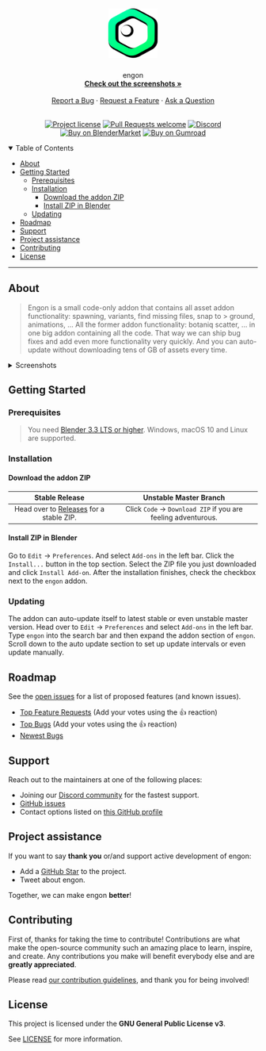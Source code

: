 <h1 align="center">
  <a href="https://github.com/polygoniq/engon">
    <img src="docs/images/logo.svg" alt="Logo" width="100" height="100">
  </a>
</h1>

<div align="center">
  engon
  <br />
  <a href="#about"><strong>Check out the screenshots »</strong></a>
  <br />
  <br />
  <a href="https://github.com/polygoniq/engon/issues/new?assignees=&labels=bug&template=01_BUG_REPORT.md&title=bug%3A+">Report a Bug</a>
  ·
  <a href="https://github.com/polygoniq/engon/issues/new?assignees=&labels=enhancement&template=02_FEATURE_REQUEST.md&title=feat%3A+">Request a Feature</a>
  ·
  <a href="https://github.com/polygoniq/engon/issues/new?assignees=&labels=question&template=04_SUPPORT_QUESTION.md&title=support%3A+">Ask a Question</a>
</div>

<div align="center">
<br />

[![Project license](https://img.shields.io/github/license/polygoniq/engon.svg?style=flat-square)](LICENSE)
[![Pull Requests welcome](https://img.shields.io/badge/PRs-welcome-ff69b4.svg?style=flat-square)](https://github.com/polygoniq/engon/issues?q=is%3Aissue+is%3Aopen+label%3A%22help+wanted%22)
[![Discord](https://img.shields.io/discord/742363791643115531)](https://polygoniq.com/discord/)
[![Buy on BlenderMarket](https://img.shields.io/badge/Buy_on-BlenderMarket-orange)](https://blendermarket.com/products/engon/)
[![Buy on Gumroad](https://img.shields.io/badge/Buy_on-Gumroad-blue)](https://polygoniq.gumroad.com/l/engon/)

</div>

<details open="open">
<summary>Table of Contents</summary>

- [About](#about)
- [Getting Started](#getting-started)
  - [Prerequisites](#prerequisites)
  - [Installation](#installation)
    - [Download the addon ZIP](#download-the-addon-zip)
    - [Install ZIP in Blender](#install-zip-in-blender)
  - [Updating](#updating)
- [Roadmap](#roadmap)
- [Support](#support)
- [Project assistance](#project-assistance)
- [Contributing](#contributing)
- [License](#license)

</details>

---

## About

> Engon is a small code-only addon that contains all asset addon functionality: spawning, variants,
> find missing files, snap to > ground, animations, ... All the former addon functionality: botaniq
> scatter, ... in one big addon containing all the code. That way we can ship bug fixes and add
> even more functionality very quickly. And you can auto-update without downloading tens of GB of
> assets every time.

<details>
<summary>Screenshots</summary>
<br>

|                             Addon Panel                                      |                            Asset Browser                                     |
| :--------------------------------------------------------------------------: | :--------------------------------------------------------------------------: |
| <img src="docs/images/ui_overview.png" title="Addon Panel" width="100%">     | <img src="docs/images/browser.jpg" title="Asset Browser" width="100%">       |


</details>

## Getting Started

### Prerequisites

> You need [Blender 3.3 LTS or higher](https://blender.org). Windows, macOS 10 and Linux are
> supported.

### Installation

#### Download the addon ZIP

|                          Stable Release                                                  |                         Unstable Master Branch                   |
| :--------------------------------------------------------------------------------------: | :--------------------------------------------------------------: |
| Head over to [Releases](https://github.com/polygoniq/engon/releases) for a stable ZIP.   | Click `Code` -> `Download ZIP` if you are feeling adventurous.   |

#### Install ZIP in Blender

Go to `Edit` -> `Preferences`. And select `Add-ons` in the left bar. Click the `Install...` button
in the top section. Select the ZIP file you just downloaded and click `Install Add-on`. After the
installation finishes, check the checkbox next to the `engon` addon.

### Updating

The addon can auto-update itself to latest stable or even unstable master version. Head over to
`Edit` -> `Preferences` and select `Add-ons` in the left bar. Type `engon` into the search bar
and then expand the addon section of `engon`. Scroll down to the auto update section to set up
update intervals or even update manually.

## Roadmap

See the [open issues](https://github.com/polygoniq/engon/issues) for a list of proposed features (and known issues).

- [Top Feature Requests](https://github.com/polygoniq/engon/issues?q=label%3Aenhancement+is%3Aopen+sort%3Areactions-%2B1-desc) (Add your votes using the 👍 reaction)
- [Top Bugs](https://github.com/polygoniq/engon/issues?q=is%3Aissue+is%3Aopen+label%3Abug+sort%3Areactions-%2B1-desc) (Add your votes using the 👍 reaction)
- [Newest Bugs](https://github.com/polygoniq/engon/issues?q=is%3Aopen+is%3Aissue+label%3Abug)

## Support

Reach out to the maintainers at one of the following places:

- Joining our [Discord community](https://polygoniq.com/discord/) for the fastest support.
- [GitHub issues](https://github.com/polygoniq/engon/issues/new?assignees=&labels=question&template=04_SUPPORT_QUESTION.md&title=support%3A+)
- Contact options listed on [this GitHub profile](https://github.com/polygoniq)

## Project assistance

If you want to say **thank you** or/and support active development of engon:

- Add a [GitHub Star](https://github.com/polygoniq/engon) to the project.
- Tweet about engon.

Together, we can make engon **better**!

## Contributing

First of, thanks for taking the time to contribute! Contributions are what make the open-source
community such an amazing place to learn, inspire, and create. Any contributions you make will
benefit everybody else and are **greatly appreciated**.

Please read [our contribution guidelines](docs/CONTRIBUTING.md), and thank you for being involved!

## License

This project is licensed under the **GNU General Public License v3**.

See [LICENSE](LICENSE) for more information.
